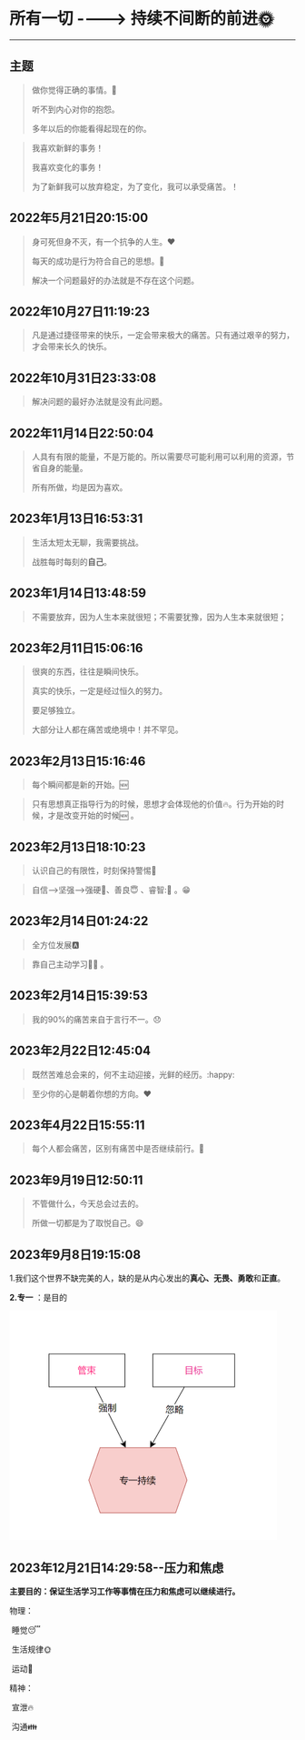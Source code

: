 # **所有一切  ---->  持续不间断的前进**:sun_with_face:

------

## 主题

> 做你觉得正确的事情。🤣
>
> 听不到内心对你的抱怨。
>
> 多年以后的你能看得起现在的你。

> 我喜欢新鲜的事务！
>
> 我喜欢变化的事务！
>
> 为了新鲜我可以放弃稳定，为了变化，我可以承受痛苦。！

## 2022年5月21日20:15:00

> 身可死但身不灭，有一个抗争的人生。:heart:
>
> 每天的成功是行为符合自己的思想。:muscle:
>
> 解决一个问题最好的办法就是不存在这个问题。

## 2022年10月27日11:19:23

> 凡是通过捷径带来的快乐，一定会带来极大的痛苦。只有通过艰辛的努力，才会带来长久的快乐。

## 2022年10月31日23:33:08

> 解决问题的最好办法就是没有此问题。

## 2022年11月14日22:50:04

> 人具有有限的能量，不是万能的。所以需要尽可能利用可以利用的资源，节省自身的能量。
>
> 所有所做，均是因为喜欢。

## 2023年1月13日16:53:31

> 生活太短太无聊，我需要挑战。
>
> 战胜每时每刻的**自己**。

## 2023年1月14日13:48:59

> 不需要放弃，因为人生本来就很短；不需要犹豫，因为人生本来就很短；

## 2023年2月11日15:06:16

> 很爽的东西，往往是瞬间快乐。
>
> 真实的快乐，一定是经过恒久的努力。
>
> 要足够独立。
>
> 大部分让人都在痛苦或绝境中！并不罕见。

## 2023年2月13日15:16:46

> 每个瞬间都是新的开始。:new:

> 只有思想真正指导行为的时候，思想才会体现他的价值:fire:。行为开始的时候，才是改变开始的时候:new: 。

## 2023年2月13日18:10:23

> 认识自己的有限性，时刻保持警惕:rotating_light:

> 自信-->坚强-->强硬:muscle:、善良:innocent: 、睿智:🧠 。&#x1F601;

## 2023年2月14日01:24:22

> 全方位发展:a:

> 靠自己主动学习:man_student: 。

## 2023年2月14日15:39:53

> 我的90%的痛苦来自于言行不一。:disappointed:

## 2023年2月22日12:45:04

> 既然苦难总会来的，何不主动迎接，光鲜的经历。:happy:

> 至少你的心是朝着你想的方向。:heart:

## 2023年4月22日15:55:11

> 每个人都会痛苦，区别有痛苦中是否继续前行。:footprints:

## 2023年9月19日12:50:11

> 不管做什么，今天总会过去的。
>
> 所做一切都是为了取悦自己。:smile:
>
## 2023年9月8日19:15:08

1.我们这个世界不缺完美的人，缺的是从内心发出的**真心、无畏、勇敢**和**正直**。

**2.专一** ：是目的

<img src="../../.vuepress/public/assets/image/%E4%B8%93%E4%B8%80.png" alt="Alt text" style="zoom:50%;" />

## 2023年12月21日14:29:58--压力和焦虑

**主要目的：保证生活学习工作等事情在压力和焦虑可以继续进行。**

物理：

​	睡觉:sleeping:

​	生活规律:sun_with_face:

​	运动:walking:

精神：

​	宣泄:fire:

​	沟通:family:
